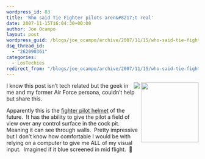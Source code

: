 ```yaml
---
wordpress_id: 83
title: 'Who said Tie Fighter pilots aren&#8217;t real'
date: 2007-11-15T16:04:30+00:00
author: Joe Ocampo
layout: post
wordpress_guid: /blogs/joe_ocampo/archive/2007/11/15/who-said-tie-fighter-pilots-aren-t-real.aspx
dsq_thread_id:
  - "262090361"
categories:
  - LosTechies
redirect_from: "/blogs/joe_ocampo/archive/2007/11/15/who-said-tie-fighter-pilots-aren-t-real.aspx/"
---
```

 <img height="157" src="http://www.comicstatues.com/images/attfightpilot2.jpg" width="151" align="right" /> <img src="http://i.i.com.com/cnwk.1d/i/bto/20071114/scary_helmet.jpg" align="right" />I know this post isn&#8217;t tech related but the geek in me and my former Air Force persona, couldn&#8217;t help but share this.

Apparently this is the <a href="http://crave.cnet.com/8301-1_105-9817743-1.html?tag=nefd.only" target="_blank">fighter pilot helmet</a> of the future.&nbsp; It has the ability to give the pilot a field of view over any control surface in the cock pit.&nbsp; Meaning it can see through walls.&nbsp; Pretty impressive but I don&#8217;t know how comfortable I would be with relying on a computer to give me ALL of my visual input.&nbsp; Imagined if it blue screened in mid flight.&nbsp; 🙂